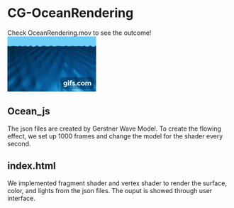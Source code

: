 # CG-OceanRendering
Check OceanRendering.mov to see the outcome!
![](gif.gif)

## Ocean_js
The json files are created by Gerstner Wave Model. To create the flowing effect, we set up 1000 frames and change the model for the shader every second.

## index.html
We implemented fragment shader and vertex shader to render the surface, color, and lights from the json files. The ouput is showed through user interface.
